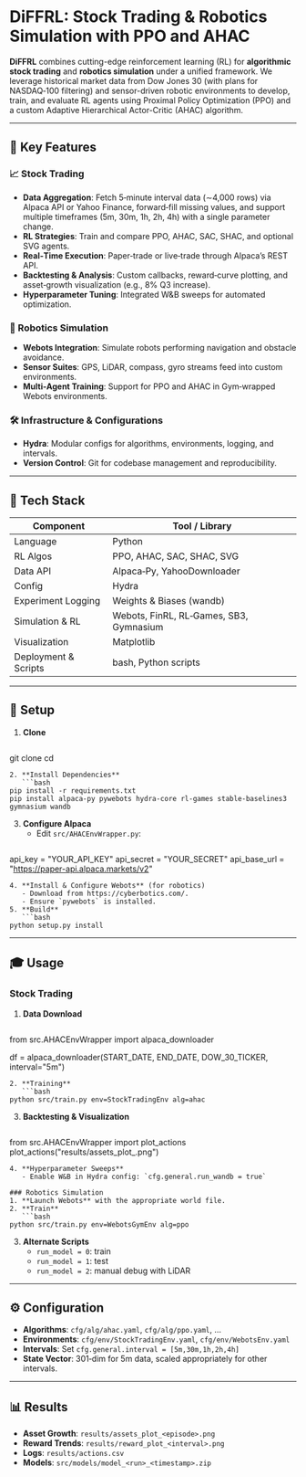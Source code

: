 # DiFFRL: Stock Trading & Robotics Simulation with PPO and AHAC

**DiFFRL** combines cutting-edge reinforcement learning (RL) for **algorithmic stock trading** and **robotics simulation** under a unified framework. We leverage historical market data from Dow Jones 30 (with plans for NASDAQ‑100 filtering) and sensor-driven robotic environments to develop, train, and evaluate RL agents using Proximal Policy Optimization (PPO) and a custom Adaptive Hierarchical Actor-Critic (AHAC) algorithm.

---

## 🚀 Key Features

### 📈 Stock Trading
- **Data Aggregation**: Fetch 5‑minute interval data (∼4,000 rows) via Alpaca API or Yahoo Finance, forward‑fill missing values, and support multiple timeframes (5m, 30m, 1h, 2h, 4h) with a single parameter change.
- **RL Strategies**: Train and compare PPO, AHAC, SAC, SHAC, and optional SVG agents.
- **Real‑Time Execution**: Paper‑trade or live‑trade through Alpaca’s REST API.
- **Backtesting & Analysis**: Custom callbacks, reward‑curve plotting, and asset‑growth visualization (e.g., 8% Q3 increase).
- **Hyperparameter Tuning**: Integrated W&B sweeps for automated optimization.

### 🤖 Robotics Simulation
- **Webots Integration**: Simulate robots performing navigation and obstacle avoidance.
- **Sensor Suites**: GPS, LiDAR, compass, gyro streams feed into custom environments.
- **Multi‑Agent Training**: Support for PPO and AHAC in Gym‑wrapped Webots environments.

### 🛠️ Infrastructure & Configurations
- **Hydra**: Modular configs for algorithms, environments, logging, and intervals.
- **Version Control**: Git for codebase management and reproducibility.

---

## 🧰 Tech Stack
| Component            | Tool / Library                        |
|----------------------|---------------------------------------|
| Language             | Python                                |
| RL Algos             | PPO, AHAC, SAC, SHAC, SVG             |
| Data API             | Alpaca‑Py, YahooDownloader            |
| Config               | Hydra                                 |
| Experiment Logging   | Weights & Biases (wandb)              |
| Simulation & RL      | Webots, FinRL, RL‑Games, SB3, Gymnasium|
| Visualization        | Matplotlib                            |
| Deployment & Scripts | bash, Python scripts                  |

---

## 🔧 Setup

1. **Clone**
   ```bash
git clone <repo-url>
cd <repo-name>
```
2. **Install Dependencies**
   ```bash
pip install -r requirements.txt
pip install alpaca‑py pywebots hydra‑core rl‑games stable‑baselines3 gymnasium wandb
```
3. **Configure Alpaca**
   - Edit `src/AHACEnvWrapper.py`:
     ```python
api_key = "YOUR_API_KEY"
api_secret = "YOUR_SECRET"
api_base_url = "https://paper-api.alpaca.markets/v2"
```
4. **Install & Configure Webots** (for robotics)
   - Download from https://cyberbotics.com/.
   - Ensure `pywebots` is installed.
5. **Build**
   ```bash
python setup.py install
```

---

## 🎓 Usage

### Stock Trading
1. **Data Download**
   ```python
from src.AHACEnvWrapper import alpaca_downloader

df = alpaca_downloader(START_DATE, END_DATE, DOW_30_TICKER, interval="5m")
```
2. **Training**
   ```bash
python src/train.py env=StockTradingEnv alg=ahac
```
3. **Backtesting & Visualization**
   ```python
from src.AHACEnvWrapper import plot_actions
plot_actions("results/assets_plot_<episode>.png")
```
4. **Hyperparameter Sweeps**
   - Enable W&B in Hydra config: `cfg.general.run_wandb = true`

### Robotics Simulation
1. **Launch Webots** with the appropriate world file.
2. **Train**
   ```bash
python src/train.py env=WebotsGymEnv alg=ppo
```
3. **Alternate Scripts**
   - `run_model = 0`: train
   - `run_model = 1`: test
   - `run_model = 2`: manual debug with LiDAR

---

## ⚙️ Configuration
- **Algorithms**: `cfg/alg/ahac.yaml`, `cfg/alg/ppo.yaml`, …
- **Environments**: `cfg/env/StockTradingEnv.yaml`, `cfg/env/WebotsEnv.yaml`
- **Intervals**: Set `cfg.general.interval = [5m,30m,1h,2h,4h]`
- **State Vector**: 301‑dim for 5m data, scaled appropriately for other intervals.

---

## 📊 Results
- **Asset Growth**: `results/assets_plot_<episode>.png`
- **Reward Trends**: `results/reward_plot_<interval>.png`
- **Logs**: `results/actions.csv`
- **Models**: `src/models/model_<run>_<timestamp>.zip`

